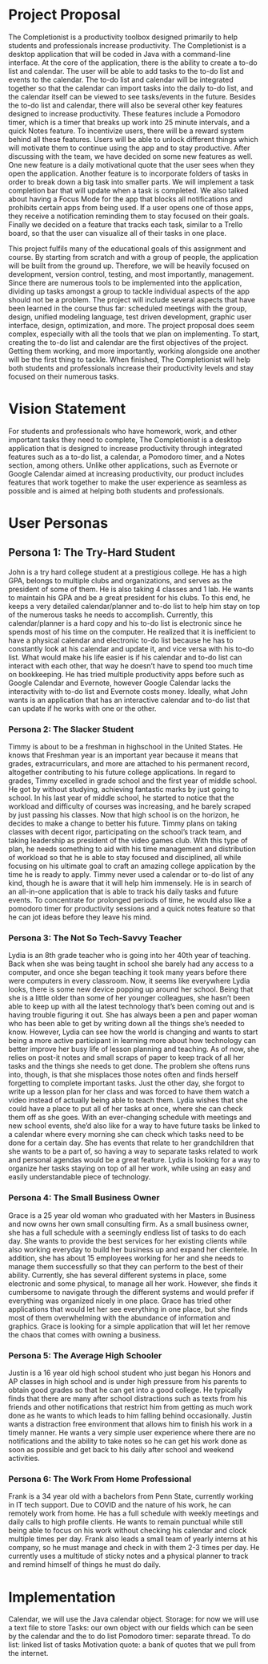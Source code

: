 # Project Proposal

The Completionist is a productivity toolbox designed primarily to help students and professionals increase productivity. The Completionist is a desktop application that will be coded in Java with a command-line interface. At the core of the application, there is the ability to create a to-do list and calendar. The user will be able to add tasks to the to-do list and events to the calendar. The to-do list and calendar will be integrated together so that the calendar can import tasks into the daily to-do list, and the calendar itself can be viewed to see tasks/events in the future. Besides the to-do list and calendar, there will also be several other key features designed to increase productivity. These features include a Pomodoro timer, which is a timer that breaks up work into 25 minute intervals, and a quick Notes feature. To incentivize users, there will be a reward system behind all these features. Users will be able to unlock different things which will motivate them to continue using the app and to stay productive. After discussing with the team, we have decided on some new features as well. One new feature is a daily motivational quote that the user sees when they open the application. Another feature is to incorporate folders of tasks in order to break down a big task into smaller parts. We will implement a task completion bar that will update when a task is completed. We also talked about having a Focus Mode for the app that blocks all notifications and prohibits certain apps from being used. If a user opens one of those apps, they receive a notification reminding them to stay focused on their goals. Finally we decided on a feature that tracks each task, similar to a Trello board, so that the user can visualize all of their tasks in one place.

This project fulfils many of the educational goals of this assignment and course. By starting from scratch and with a group of people, the application will be built from the ground up. Therefore, we will be heavily focused on development, version control, testing, and most importantly, management. Since there are numerous tools to be implemented into the application, dividing up tasks amongst a group to tackle individual aspects of the app should not be a problem. The project will include several aspects that have been learned in the course thus far: scheduled meetings with the group, design, unified modeling language, test driven development, graphic user interface, design, optimization, and more. The project proposal does seem complex, especially with all the tools that we plan on implementing. To start, creating the to-do list and calendar are the first objectives of the project. Getting them working, and more importantly, working alongside one another will be the first thing to tackle. When finished, The Completionist will help both students and professionals increase their productivity levels and stay focused on their numerous tasks.

# Vision Statement

For students and professionals who have homework, work, and other important tasks they need to complete, The Completionist is a desktop application that is designed to increase productivity through integrated features such as a to-do list, a calendar, a Pomodoro timer, and a Notes section, among others. Unlike other applications, such as Evernote or Google Calendar aimed at increasing productivity, our product includes features that work together to make the user experience as seamless as possible and is aimed at helping both students and professionals.

# User Personas

## Persona 1: The Try-Hard Student
John is a try hard college student at a prestigious college. He has a high GPA, belongs to multiple clubs and organizations, and serves as the president of some of them. He is also taking 4 classes and 1 lab. He wants to maintain his GPA and be a great president for his clubs. To this end, he keeps a very detailed calendar/planner and to-do list to help him stay on top of the numerous tasks he needs to accomplish. Currently, this calendar/planner is a hard copy and his to-do list is electronic since he spends most of his time on the computer. He realized that it is inefficient to have a physical calendar and electronic to-do list because he has to constantly look at his calendar and update it, and vice versa with his to-do list. What would make his life easier is if his calendar and to-do list can interact with each other, that way he doesn’t have to spend too much time on bookkeeping. He has tried multiple productivity apps before such as Google Calendar and Evernote, however Google Calendar lacks the interactivity with to-do list and Evernote costs money. Ideally, what John wants is an application that has an interactive calendar and to-do list that can update if he works with one or the other.

### Persona 2: The Slacker Student
Timmy is about to be a freshman in highschool in the United States. He knows that Freshman year is an important year because it means that grades, extracurriculars, and more are attached to his permanent record, altogether contributing to his future college applications. In regard to grades, Timmy excelled in grade school and the first year of middle school. He got by without studying, achieving fantastic marks by just going to school. In his last year of middle school, he started to notice that the workload and difficulty of courses was increasing, and he barely scraped by just passing his classes. Now that high school is on the horizon, he decides to make a change to better his future. Timmy plans on taking classes with decent rigor, participating on the school’s track team, and taking leadership as president of the video games club. With this type of plan, he needs something to aid with his time management and distribution of workload so that he is able to stay focused and disciplined, all while focusing on his ultimate goal to craft an amazing college application by the time he is ready to apply. Timmy never used a calendar or to-do list of any kind, though he is aware that it will help him immensely. He is in search of an all-in-one application that is able to track his daily tasks and future events. To concentrate for prolonged periods of time, he would also like a pomodoro timer for productivity sessions and a quick notes feature so that he can jot ideas before they leave his mind. 

### Persona 3: The Not So Tech-Savvy Teacher
Lydia is an 8th grade teacher who is going into her 40th year of teaching. Back when she was being taught in school she barely had any access to a computer, and once she began teaching it took many years before there were computers in every classroom. Now, it seems like everywhere Lydia looks, there is some new device popping up around her school. Being that she is a little older than some of her younger colleagues, she hasn’t been able to keep up with all the latest technology that’s been coming out and is having trouble figuring it out. She has always been a pen and paper woman who has been able to get by writing down all the things she’s needed to know. However, Lydia can see how the world is changing and wants to start being a more active participant in learning more about how technology can better improve her busy life of lesson planning and teaching. As of now, she relies on post-it notes and small scraps of paper to keep track of all her tasks and the things she needs to get done. The problem she oftens runs into, though, is that she misplaces those notes often and finds herself forgetting to complete important tasks. Just the other day, she forgot to write up a lesson plan for her class and was forced to have them watch a video instead of actually being able to teach them. Lydia wishes that she could have a place to put all of her tasks at once, where she can check them off as she goes. With an ever-changing schedule with meetings and new school events, she’d also like for a way to have future tasks be linked to a calendar where every morning she can check which tasks need to be done for a certain day. She has events that relate to her grandchildren that she wants to be a part of, so having a way to separate tasks related to work and personal agendas would be a great feature. Lydia is looking for a way to organize her tasks staying on top of all her work, while using an easy and easily understandable piece of technology. 

### Persona 4: The Small Business Owner 
Grace is a 25 year old woman who graduated with her Masters in Business and now owns her own small consulting firm. As a small business owner, she has a full schedule with a seemingly endless list of tasks to do each day. She wants to provide the best services for her existing clients while also working everyday to build her business up and expand her clientele. In addition, she has about 15 employees working for her and she needs to manage them successfully so that they can perform to the best of their ability. Currently, she has several different systems in place, some electronic and some physical, to manage all her work. However, she finds it cumbersome to navigate through the different systems and would prefer if everything was organized nicely in one place. Grace has tried other applications that would let her see everything in one place, but she finds most of them overwhelming with the abundance of information and graphics. Grace is looking for a simple application that will let her remove the chaos that comes with owning a business.

### Persona 5: The Average High Schooler
Justin is a 16 year old high school student who just began his Honors and AP classes in high school and is under high pressure from his parents to obtain good grades so that he can get into a good college. He typically finds that there are many after school distractions such as texts from his friends and other notifications that restrict him from getting as much work done as he wants to which leads to him falling behind occasionally. Justin wants a distraction free environment that allows him to finish his work in a timely manner. He wants a very simple user experience where there are no notifications and the ability to take notes so he can get his work done as soon as possible and get back to his daily after school and weekend activities.

### Persona 6: The Work From Home Professional
Frank is a 34 year old with a bachelors from Penn State, currently working in IT tech support. Due to COVID and the nature of his work, he can remotely work from home. He has a full schedule with weekly meetings and daily calls to high profile clients. He wants to remain punctual while still being able to focus on his work without checking his calendar and clock multiple times per day. Frank also leads a small team of yearly interns at his company, so he must manage and check in with them 2-3 times per day. He currently uses a multitude of sticky notes and a physical planner to track and remind himself of things he must do daily. 

# Implementation
Calendar, we will use the Java calendar object.
Storage: for now we will use a text file to store
Tasks: our own object with our fields which can be seen by the calendar and the to do list
Pomodoro timer: separate thread.
To do list: linked list of tasks
Motivation quote: a bank of quotes that we pull from the internet.

